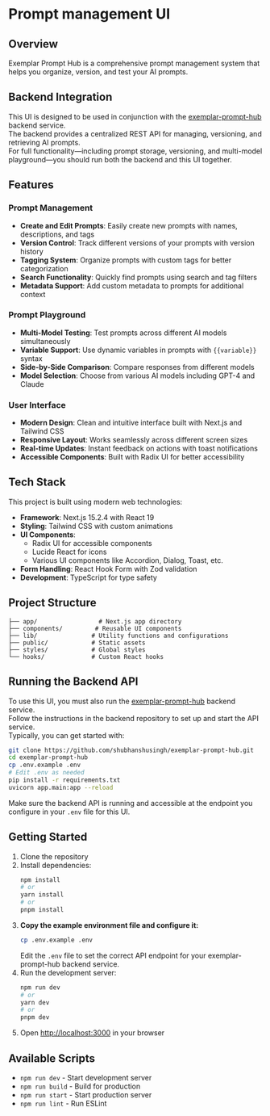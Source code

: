 # Prompt management UI

## Overview

Exemplar Prompt Hub is a comprehensive prompt management system that helps you organize, version, and test your AI prompts.

## Backend Integration

This UI is designed to be used in conjunction with the [exemplar-prompt-hub](https://github.com/shubhanshusingh/exemplar-prompt-hub/) backend service.  
The backend provides a centralized REST API for managing, versioning, and retrieving AI prompts.  
For full functionality—including prompt storage, versioning, and multi-model playground—you should run both the backend and this UI together.

## Features

### Prompt Management
- **Create and Edit Prompts**: Easily create new prompts with names, descriptions, and tags
- **Version Control**: Track different versions of your prompts with version history
- **Tagging System**: Organize prompts with custom tags for better categorization
- **Search Functionality**: Quickly find prompts using search and tag filters
- **Metadata Support**: Add custom metadata to prompts for additional context

### Prompt Playground
- **Multi-Model Testing**: Test prompts across different AI models simultaneously
- **Variable Support**: Use dynamic variables in prompts with `{{variable}}` syntax
- **Side-by-Side Comparison**: Compare responses from different models
- **Model Selection**: Choose from various AI models including GPT-4 and Claude

### User Interface
- **Modern Design**: Clean and intuitive interface built with Next.js and Tailwind CSS
- **Responsive Layout**: Works seamlessly across different screen sizes
- **Real-time Updates**: Instant feedback on actions with toast notifications
- **Accessible Components**: Built with Radix UI for better accessibility

## Tech Stack

This project is built using modern web technologies:

- **Framework**: Next.js 15.2.4 with React 19
- **Styling**: Tailwind CSS with custom animations
- **UI Components**: 
  - Radix UI for accessible components
  - Lucide React for icons
  - Various UI components like Accordion, Dialog, Toast, etc.
- **Form Handling**: React Hook Form with Zod validation
- **Development**: TypeScript for type safety

## Project Structure

```
├── app/                 # Next.js app directory
├── components/         # Reusable UI components
├── lib/               # Utility functions and configurations
├── public/            # Static assets
├── styles/            # Global styles
└── hooks/             # Custom React hooks
```

## Running the Backend API

To use this UI, you must also run the [exemplar-prompt-hub](https://github.com/shubhanshusingh/exemplar-prompt-hub/) backend service.  
Follow the instructions in the backend repository to set up and start the API service.  
Typically, you can get started with:

```bash
git clone https://github.com/shubhanshusingh/exemplar-prompt-hub.git
cd exemplar-prompt-hub
cp .env.example .env
# Edit .env as needed
pip install -r requirements.txt
uvicorn app.main:app --reload
```

Make sure the backend API is running and accessible at the endpoint you configure in your `.env` file for this UI.

## Getting Started

1. Clone the repository
2. Install dependencies:
   ```bash
   npm install
   # or
   yarn install
   # or
   pnpm install
   ```
3. **Copy the example environment file and configure it:**
   ```bash
   cp .env.example .env
   ```
   Edit the `.env` file to set the correct API endpoint for your exemplar-prompt-hub backend service.
4. Run the development server:
   ```bash
   npm run dev
   # or
   yarn dev
   # or
   pnpm dev
   ```
5. Open [http://localhost:3000](http://localhost:3000) in your browser


## Available Scripts

- `npm run dev` - Start development server
- `npm run build` - Build for production
- `npm run start` - Start production server
- `npm run lint` - Run ESLint
